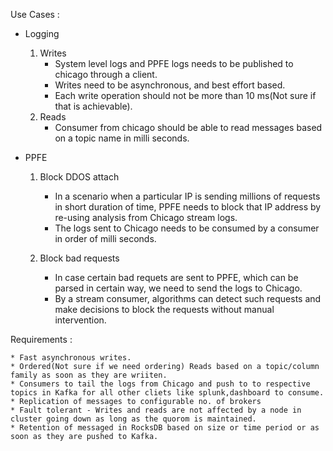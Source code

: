 Use Cases :


* Logging

    1. Writes
        * System level logs and PPFE logs needs to be published to chicago through a client.
        * Writes need to be asynchronous, and best effort based.
        * Each write operation should not be more than 10 ms(Not sure if that is achievable).
    2. Reads
        * Consumer from chicago should be able to read messages based on a topic name in milli seconds.

* PPFE 
    1. Block DDOS attach
        *  In a scenario when a particular IP is sending millions of requests in short duration of time, PPFE needs to block that IP address by re-using analysis from Chicago stream logs.
        * The logs sent to Chicago needs to be consumed by a consumer in order of milli seconds.

    2. Block bad requests
        * In case certain bad requets are sent to PPFE, which can be parsed in certain way, we need to send the logs to Chicago.
        * By a stream consumer, algorithms can detect such requests and make decisions to block the requests without manual intervention.


Requirements :

    * Fast asynchronous writes.
    * Ordered(Not sure if we need ordering) Reads based on a topic/column family as soon as they are wriiten.
    * Consumers to tail the logs from Chicago and push to to respective topics in Kafka for all other cliets like splunk,dashboard to consume.
    * Replication of messages to configurable no. of brokers
    * Fault tolerant - Writes and reads are not affected by a node in cluster going down as long as the quorom is maintained.
    * Retention of messaged in RocksDB based on size or time period or as soon as they are pushed to Kafka.
